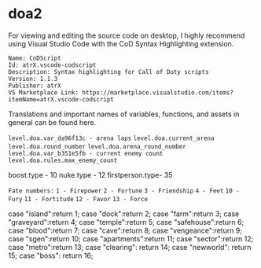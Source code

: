 # doa2

For viewing and editing the source code on desktop, I highly recommend using Visual Studio Code with the CoD Syntax Highlighting extension.

~~~~~~~~~~~~~~~~~~~~~~~~~~~~~~~~~~~~~~~~~~~~~~~~~~~~~~~~~~~~~~~~~~~~~~~~~
Name: CoDScript
Id: atrX.vscode-codscript
Description: Syntax highlighting for Call of Duty scripts
Version: 1.1.3
Publisher: atrX
VS Marketplace Link: https://marketplace.visualstudio.com/items?itemName=atrX.vscode-codscript
~~~~~~~~~~~~~~~~~~~~~~~~~~~~~~~~~~~~~~~~~~~~~~~~~~~~~~~~~~~~~~~~~~~~~~~~~


Translations and important names of variables, functions, and assets in general can be found here.

`level.doa.var_da96f13c - arena laps`
`level.doa.current_arena`
`level.doa.round_number`
`level.doa.arena_round_number`
`level.doa.var_b351e5fb - current enemy count`
`level.doa.rules.max_enemy_count`


boost.type - 10
nuke.type - 12
firstperson.type- 35

`Fate numbers:`
`1 - Firepower`
`2 - Fortune`
`3 - Friendship`
`4 - Feet`
`10 - Fury`
`11 - Fortitude`
`12 - Favor`
`13 - Force`

case "island":return 1;
case "dock":return 2;
case "farm":return 3;
case "graveyard":return 4;
case "temple":return 5;
case "safehouse":return 6;
case "blood":return 7;
case "cave":return 8;
case "vengeance":return 9;
case "sgen":return 10;
case "apartments":return 11;
case "sector":return 12;
case "metro":return 13;
case "clearing": return 14;
case "newworld": return 15;
case "boss": return 16;
